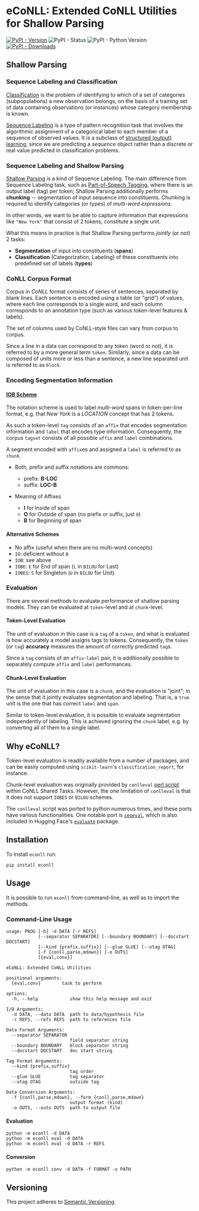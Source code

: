 # eCoNLL: Extended CoNLL Utilities for Shallow Parsing

[![PyPI - Version](https://img.shields.io/pypi/v/econll.svg)](https://pypi.org/project/econll)
![PyPI - Status](https://img.shields.io/pypi/status/econll.svg)
![PyPI - Python Version](https://img.shields.io/pypi/pyversions/econll.svg)
[![PyPI - Downloads](https://img.shields.io/pypi/dm/econll.svg)](https://pypistats.org/packages/econll)

## Shallow Parsing

### Sequence Labeling and Classification

[Classification](https://en.wikipedia.org/wiki/Statistical_classification) 
is the problem of identifying to which of a set of categories (subpopulations) a new observation belongs, 
on the basis of a training set of data containing observations (or instances) whose category membership is known.

[Sequence Labeling](https://en.wikipedia.org/wiki/Sequence_labeling) 
is a type of pattern recognition task that involves the algorithmic assignment of a categorical label to each member 
of a sequence of observed values. 
It is a subclass of [structured (output) learning](https://en.wikipedia.org/wiki/Structured_prediction), 
since we are predicting a *sequence* object rather than a discrete or real value predicted in classification problems.

### Sequence Labeling and Shallow Parsing

[Shallow Parsing](https://en.wikipedia.org/wiki/Shallow_parsing) is a kind of Sequence Labeling. 
The main difference from Sequence Labeling task, 
such as [Part-of-Speech Tagging](https://en.wikipedia.org/wiki/Part-of-speech_tagging), 
where there is an output label (tag) per token; 
Shallow Parsing additionally performs __chunking__ -- segmentation of input sequence into constituents. 
Chunking is required to identify categories (or types) of *multi-word expressions*.

In other words, we want to be able to capture information that expressions like `"New York"` that consist of 2 tokens, 
constitute a single unit.

What this means in practice is that Shallow Parsing performs *jointly* (or not) 2 tasks:
- __Segmentation__ of input into constituents (__spans__)
- __Classification__ (Categorization, Labeling) of these constituents into predefined set of labels (__types__)

### CoNLL Corpus Format

Corpus in *CoNLL* format consists of series of sentences, separated by blank lines. 
Each sentence is encoded using a table (or "grid") of values, where each line corresponds to a single word, 
and each column corresponds to an annotation type (such as various token-level features & labels). 

The set of columns used by CoNLL-style files can vary from corpus to corpus.

Since a line in a data can correspond to any token (word or not), it is referred to by a more general term `token`.
Similarly, since a data can be composed of units more or less than a sentence, 
a new line separated unit is referred to as `block`.

### Encoding Segmentation Information

#### [IOB Scheme](https://en.wikipedia.org/wiki/Inside%E2%80%93outside%E2%80%93beginning_(tagging))

The notation scheme is used to label *multi-word* spans in token-per-line format, 
e.g. that *New York* is a *LOCATION* concept that has 2 tokens.

As such a token-level `tag` consists of an `affix` that encodes segmentation information 
and `label` that encodes type information.
Consequently, the corpus `tagset` consists of all possible `affix` and `label` combinations.

A segment encoded with `affix`es and assigned a `label` is referred to as `chunk`.
  
- Both, prefix and suffix notations are commons: 
    - prefix: __B-LOC__
    - suffix: __LOC-B__

- Meaning of Affixes
    - __I__ for Inside of span
    - __O__ for Outside of span (no prefix or suffix, just `O`)
    - __B__ for Beginning of span

#### Alternative Schemes

- No affix (useful when there are no multi-word concepts)
- `IO`: deficient without `B`
- `IOB`: see above
- `IOBE`: `E` for End of span (`L` in `BILOU` for Last)
- `IOBES`: `S` for Singleton (`U` in `BILOU` for Unit)

### Evaluation

There are several methods to evaluate performance of shallow parsing models. 
They can be evaluated at `token`-level and at `chunk`-level. 

#### Token-Level Evaluation

The unit of evaluation in this case is a `tag` of a `token`, 
and what is evaluated is how accurately a model assigns tags to tokens.
Consequently, the `token` (or `tag`) **accuracy** measures the amount of correctly predicted `tag`s. 

Since a `tag` consists of an `affix`-`label` pair, 
it is additionally possible to separately compute `affix` and `label` performances. 

#### Chunk-Level Evaluation

The unit of evaluation in this case is a `chunk`, and the evaluation is "joint"; 
in the sense that it jointly evaluates segmentation and labeling.
That is, a `true` unit is the one that has correct `label` and `span`.

Similar to token-level evaluation, it is possible to evaluate segmentation independently of labeling. 
This is achieved ignoring the `chunk` label, e.g. by converting all of them to a single label. 


## Why **eCoNLL**?

Token-level evaluation is readily available from a number of packages, 
and can be easily computed using `scikit-learn`'s `classification_report`, for instance.

Chunk-level evaluation was originally provided by 
`conlleval` [perl script](https://www.cnts.ua.ac.be/conll2000/chunking/conlleval.txt) within CoNLL Shared Tasks.
However, the one limitation of `conlleval` is that it does not support `IOBES` or `BILOU` schemes.

The `conlleval` script was ported to python numerous times, and these ports have various functionalities.
One notable port is [`seqeval`](https://github.com/chakki-works/seqeval), 
which is also included in Hugging Face's [`evaluate`](https://github.com/huggingface/evaluate) package.


## Installation

To install `econll` run:

```commandline
pip install econll
```

## Usage

It is possible to run `econll` from command-line, as well as to import the methods.

### Command-Line Usage

```
usage: PROG [-h] -d DATA [-r REFS] 
            [--separator SEPARATOR] [--boundary BOUNDARY] [--docstart DOCSTART] 
            [--kind {prefix,suffix}] [--glue GLUE] [--otag OTAG]
            [-f {conll,parse,mdown}] [-o OUTS]
            [{eval,conv}]

eCoNLL: Extended CoNLL Utilities

positional arguments:
  {eval,conv}        task to perform

options:
  -h, --help            show this help message and exit

I/O Arguments:
  -d DATA, --data DATA  path to data/hypothesis file
  -r REFS, --refs REFS  path to references file

Data Format Arguments:
  --separator SEPARATOR
                        field separator string
  --boundary BOUNDARY   block separator string
  --docstart DOCSTART   doc start string

Tag Format Arguments:
  --kind {prefix,suffix}
                        tag order
  --glue GLUE           tag separator
  --otag OTAG           outside tag

Data Conversion Arguments:
  -f {conll,parse,mdown}, --form {conll,parse,mdown}
                        output format (kind)
  -o OUTS, --outs OUTS  path to output file

```

#### Evaluation

```commandline
python -m econll -d DATA
python -m econll eval -d DATA
python -m econll eval -d DATA -r REFS
```

#### Conversion

```commandline
python -m econll conv -d DATA -f FORMAT -o PATH
```


## Versioning

This project adheres to [Semantic Versioning](https://semver.org/).



